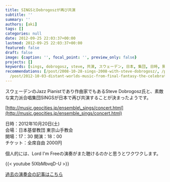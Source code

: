 ```yaml
---
title: SINGSとDobrogoszが再び共演
subtitle: ''
summary: ''
authors: [aki]
tags: []
categories: null
date: 2012-09-25 22:03:37+00:00
lastmod: 2012-09-25 22:03:37+00:00
featured: false
draft: false
image: {caption: '', focal_point: '', preview_only: false}
projects: []
keywords: [sings, dobrogosz, steve, 共演, スウェーデン, 日本, 集団, 日時, 開演, 開場]
recommendations: [/post/2008-10-28-sings-2008-with-steve-dobrogosz/, /post/2011-10-09-jiu-siburinihe-chang-le-pu-womai-tuta/,
  /post/2012-10-03-distant-worlds-music-from-final-fantasy-the-celebrationnotiketutoying-mu-kai-shi/]
---
```

スウェーデンのJazz Pianistであり作曲家でもあるSteve Dobrogosz氏と、素敵な実力派合唱集団SINGSが日本で再び共演することが決まったようです。

[http://music.geocities.jp/ensemble\_sings/concert.html](http://music.geocities.jp/ensemble_sings/concert.html)

日時：2012年10月20日(土)  
会場：日本基督教団 東京山手教会  
開場：17：30 開演：18：00  
チケット：全席自由 2000円

個人的には、Lord I'm Freeの演奏がまた聴けるのかと思うとワクワクします。

{{< youtube 5lXbMbvqD-U >}}

[過去の演奏会の記事はこちら](http://chezou.wordpress.com/2008/10/28/sings-2008-with-steve-dobrogosz/ "SINGS 2008 with Steve Dobrogosz")


